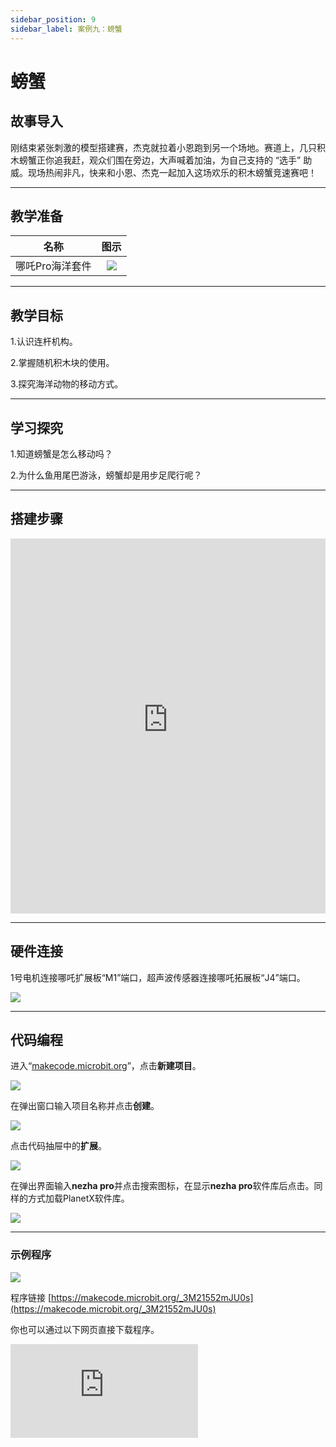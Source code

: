 ```yaml
---
sidebar_position: 9
sidebar_label: 案例九：螃蟹
---
```


# 螃蟹
## 故事导入
刚结束紧张刺激的模型搭建赛，杰克就拉着小恩跑到另一个场地。赛道上，几只积木螃蟹正你追我赶，观众们围在旁边，大声喊着加油，为自己支持的 “选手” 助威。现场热闹非凡，快来和小恩、杰克一起加入这场欢乐的积木螃蟹竞速赛吧！

--- 

## 教学准备

|     名称     |            图示            |
| :----------: | :--------------------------: |
|   哪吒Pro海洋套件  |   ![](https://wiki-media-ef.oss-cn-hongkong.aliyuncs.com/docs/microbit/building-blocks/nezha-pro-ocean-kit/nezha-pro-ocean-kit-products-introduction-002.png.png)  |

--- 
## 教学目标 

1.认识连杆机构。

2.掌握随机积木块的使用。

3.探究海洋动物的移动方式。

--- 

## 学习探究

1.知道螃蟹是怎么移动吗？

2.为什么鱼用尾巴游泳，螃蟹却是用步足爬行呢？

--- 
## 搭建步骤

<embed src="https://wiki-media-ef.oss-cn-hongkong.aliyuncs.com/docs/microbit/building-blocks/nezha-pro-ocean-kit/setup-diagram/case09/nezha-pro-ocean-kit-step-09-1.png.pdf" type="application/pdf" width="100%" height="600px" />

--- 

## 硬件连接

1号电机连接哪吒扩展板“M1”端口，超声波传感器连接哪吒拓展板“J4”端口。

![](https://wiki-media-ef.oss-cn-hongkong.aliyuncs.com/docs/microbit/building-blocks/nezha-pro-ocean-kit/setup-diagram/case09/nezha-pro-ocean-kit-step-09-2.png.png)

--- 
## 代码编程

进入“[makecode.microbit.org](https://makecode.microbit.org)”，点击**新建项目**。

![](https://wiki-media-ef.oss-cn-hongkong.aliyuncs.com/docs/microbit/building-blocks/microbit-space-science-kit/images/microbit-space-science-kit-case01-07.png)

在弹出窗口输入项目名称并点击**创建**。

![](https://wiki-media-ef.oss-cn-hongkong.aliyuncs.com/docs/microbit/building-blocks/microbit-space-science-kit/images/microbit-space-science-kit-case01-11.png)

点击代码抽屉中的**扩展**。

![](https://wiki-media-ef.oss-cn-hongkong.aliyuncs.com/docs/microbit/building-blocks/microbit-space-science-kit/images/microbit-space-science-kit-case01-09.png)

在弹出界面输入**nezha pro**并点击搜索图标，在显示**nezha pro**软件库后点击。同样的方式加载PlanetX软件库。

![](https://wiki-media-ef.oss-cn-hongkong.aliyuncs.com/docs/microbit/building-blocks/microbit-space-science-kit/images/microbit-space-science-kit-case01-10.png)

---
### 示例程序

![](https://wiki-media-ef.oss-cn-hongkong.aliyuncs.com/docs/microbit/building-blocks/nezha-pro-ocean-kit/setup-diagram/case09/nezha-pro-ocean-kit-step-09-3.png.png)

程序链接
[https://makecode.microbit.org/_3M21552mJU0s](https://makecode.microbit.org/_3M21552mJU0s)

你也可以通过以下网页直接下载程序。

<div
    style={{
        position: 'relative',
        paddingBottom: '60%',
        overflow: 'hidden',
    }}
>
    <iframe
        src="https://makecode.microbit.org/_3M21552mJU0s"
        frameborder="0"
        sandbox="allow-popups allow-forms allow-scripts allow-same-origin"
        style={{
            position: 'absolute',
            width: '100%',
            height: '100%',
        }}
    />
</div>

---
### 下载程序

使用 USB 线连接 PC 和 micro:bit V2。

![](https://wiki-media-ef.oss-cn-hongkong.aliyuncs.com/docs/microbit/building-blocks/microbit-space-science-kit/images/microbit-space-science-kit-manual03.gif)

连接成功后，电脑上会识别出一个名为 MICROBIT 的盘符。

![](https://wiki-media-ef.oss-cn-hongkong.aliyuncs.com/docs/microbit/building-blocks/microbit-space-science-kit/images/microbit-space-science-kit-manual06.png)

点击左下角的![](https://wiki-media-ef.oss-cn-hongkong.aliyuncs.com/docs/microbit/building-blocks/microbit-space-science-kit/images/microbit-space-science-kit-manual07.png)，选择**Connect Device**。

![](https://wiki-media-ef.oss-cn-hongkong.aliyuncs.com/docs/microbit/building-blocks/microbit-space-science-kit/images/microbit-space-science-kit-manual11.png)

点击![](https://wiki-media-ef.oss-cn-hongkong.aliyuncs.com/docs/microbit/building-blocks/microbit-space-science-kit/images/microbit-space-science-kit-manual08.png)。

![](https://wiki-media-ef.oss-cn-hongkong.aliyuncs.com/docs/microbit/building-blocks/microbit-space-science-kit/images/microbit-space-science-kit-manual12.png)

点击![](https://wiki-media-ef.oss-cn-hongkong.aliyuncs.com/docs/microbit/building-blocks/microbit-space-science-kit/images/microbit-space-science-kit-manual09.png)。

![](https://wiki-media-ef.oss-cn-hongkong.aliyuncs.com/docs/microbit/building-blocks/microbit-space-science-kit/images/microbit-space-science-kit-manual13.png)

在弹出窗口选择 **BBC micro:bit CMSIS-DAP**，然后选择**连接**，至此，我们的 micro:bit 就已经连接成功。

![](https://wiki-media-ef.oss-cn-hongkong.aliyuncs.com/docs/microbit/building-blocks/microbit-space-science-kit/images/microbit-space-science-kit-manual14.png)

点击**下载程序**

![](https://wiki-media-ef.oss-cn-hongkong.aliyuncs.com/docs/microbit/building-blocks/microbit-space-science-kit/images/microbit-space-science-kit-manual10.png)

---
## 案例演示

超声波检测到物体距离＞2CM且＜10CM时，螃蟹随机向左或向右移动。

**图片**

---
## 扩展知识

### 螃蟹

螃蟹是软甲纲十足目短尾次目的通称，以下将从其种类分布、形态特征、生活习性、主要价值等维度展开详细介绍：

### 1、种类与分布

全球种类：全世界蟹类约有 4700 种.

### 2、栖息环境：

**海洋**： 多数蟹类以海为生，热带浅海种类最多，如蛙蟹科、馒头蟹科等主要生活在沿岸一带；方蟹科、沙蟹科生活在广阔的潮间带；还有一些如漂泊蟹和弓腿蟹能附着在木材或其他漂浮物上生活；不少蟹类与其他动物共栖，如豆蟹类常潜入一些软体动物的外套腔中。

**淡水**： 一些蟹类完全在淡水中生长繁殖，如中华绒螯蟹，在江、河、湖、溪都有分布，溪蟹主要分布于热带地区，并扩展至亚热带和温带边缘区，多在山溪石下或溪岸两旁的水草丛和泥沙间。

**半咸水**： 如青蟹，喜居在海淡水交汇的近岸浅海和河口处的泥沙底内。

### 3、形态特征
**身体结构**： 螃蟹身体分为头胸部与腹部。头胸部的背面覆以头胸甲，形状因种而异，额部中央具第 1、2 对触角，外侧是有柄的复眼，口器包括 1 对大颚，2 对小颚和 3 对颚足。头胸甲两侧有 5 对胸足，腹部退化，扁平，曲折在头胸部的腹面。

**附肢特点**： 雄性腹部窄长，多呈三角形，只有前两对附肢变形为交接器；雌性腹部宽阔，第 2-5 节各具 1 对双枝型附肢，密布刚毛，用以抱卵。第一对螯足，既是掘洞的工具，又是防御和进攻的武器，其余四对是用来步行的步足，每只脚都由七节组成，关节只能上下活动。

### 4、生活习性
**觅食行为**： 绝大部分的蟹类为杂食性，仅有一部分为肉食性，还有少部分是植食性或腐食性。肉食性蟹类会运用多种方法捕获猎物，如埋伏、潜袭或是集中地追逐；植食性蟹类主要包括食藻类和食维管束植物两种类型。

**自我保护**： 蟹类具有多种自我保护功能，大螯可用于自卫和格斗，甲壳上的硬刺能让捕食者难以靠近，部分蟹类还善于伪装。此外，蟹类在遇到危险时常有自切和再生现象，大螯以及 4 对步足的自切较为常见。

**活动特点**： 绝大部分蟹类利用 4 对步足爬行和奔跑，通常斜向或直向，也有部分蟹类使用较少对数的步足行动。有些蟹类行动速度很快，如沙蟹在沙滩上快速奔跑速度可达 1-1.6 米每秒。善于游泳的蟹类，如梭子蟹，使用桨形的步足向前或向后打水移动。

**攻击防御**： 蟹类之间的攻击性互动通常分为一系列步骤或阶段，攻击行为一般发生在雄性蟹类之间，起始通常是从侧面螯的展示开始，接着通过彼此前足的交替伸展和收缩来进行推拉运动，最后收缩螯肢肌肉来施加力量，决出胜负。

### 5、主要价值

**食用价值**： 蟹肉味道鲜美，营养丰富，含有丰富的蛋白质、微量元素以及维生素等。常见的食用蟹有三疣梭子蟹、远海梭子蟹、青蟹和中华绒螯蟹等。

**药用价值**： 螃蟹性寒、味咸，归肝、胃经，有清热解毒、补骨添髓、养筋活血、通经络等功效，对于淤血、损伤、黄疸、腰腿酸痛和风湿性关节炎等疾病有一定的食疗效果。

**经济价值**： 蟹类的养殖和捕捞是许多地区重要的经济产业，为当地带来了可观的收入，同时也带动了相关产业的发展，如加工、运输、销售等。

**生态价值**： 螃蟹在生态系统中扮演着重要角色，它们是许多水生生物的食物来源，同时也通过摄食和挖掘等活动影响着水生生态系统的物质循环和能量流动。

